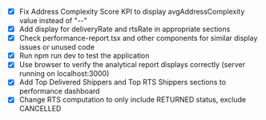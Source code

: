 - [x] Fix Address Complexity Score KPI to display avgAddressComplexity value instead of "--"
- [x] Add display for deliveryRate and rtsRate in appropriate sections
- [x] Check performance-report.tsx and other components for similar display issues or unused code
- [x] Run npm run dev to test the application
- [x] Use browser to verify the analytical report displays correctly (server running on localhost:3000)
- [x] Add Top Delivered Shippers and Top RTS Shippers sections to performance dashboard
- [x] Change RTS computation to only include RETURNED status, exclude CANCELLED

